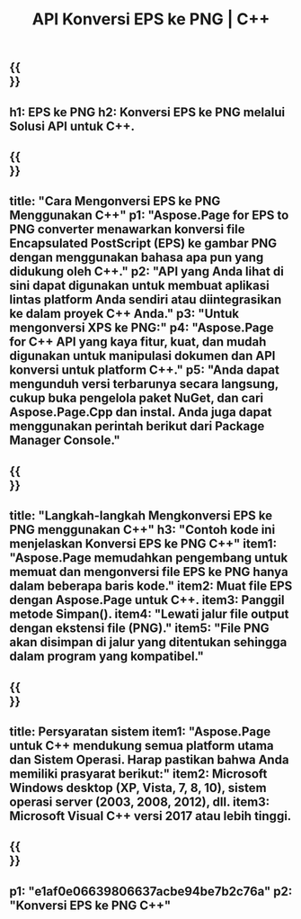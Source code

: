 ﻿---
translation: true
template: /_templates/_conversion-child-cpp.md
title: API Konversi EPS ke PNG | C++
url: /cpp/conversion/eps-to-png/
description: Konversi EPS ke PNG disediakan oleh Aspose.Page untuk solusi C++ API. Bekerja di C++ Runtime Environment untuk Windows 32 bit, Windows 64 bit, dan Linux 64 bit.
informat: EPS
outformat: PNG
otherformats: XPS PS
---

{{<section banner>}}
---
h1: EPS ke PNG
h2: Konversi EPS ke PNG melalui Solusi API untuk C++.
---

{{<section overview>}}
---
title: "Cara Mengonversi EPS ke PNG Menggunakan C++"
p1: "Aspose.Page for EPS to PNG converter menawarkan konversi file Encapsulated PostScript (EPS) ke gambar PNG dengan menggunakan bahasa apa pun yang didukung oleh C++."
p2: "API yang Anda lihat di sini dapat digunakan untuk membuat aplikasi lintas platform Anda sendiri atau diintegrasikan ke dalam proyek C++ Anda."
p3: "Untuk mengonversi XPS ke PNG:"
p4: "Aspose.Page for C++ API yang kaya fitur, kuat, dan mudah digunakan untuk manipulasi dokumen dan API konversi untuk platform C++."
p5: "Anda dapat mengunduh versi terbarunya secara langsung, cukup buka pengelola paket NuGet, dan cari Aspose.Page.Cpp dan instal. Anda juga dapat menggunakan perintah berikut dari Package Manager Console."
---

{{<section feature1>}}
---
title: "Langkah-langkah Mengkonversi EPS ke PNG menggunakan C++"
h3: "Contoh kode ini menjelaskan Konversi EPS ke PNG C++"
item1: "Aspose.Page memudahkan pengembang untuk memuat dan mengonversi file EPS ke PNG hanya dalam beberapa baris kode."
item2: Muat file EPS dengan Aspose.Page untuk C++.
item3: Panggil metode Simpan().
item4: "Lewati jalur file output dengan ekstensi file (PNG)."
item5: "File PNG akan disimpan di jalur yang ditentukan sehingga dalam program yang kompatibel."
---

{{<section feature2>}}
---
title: Persyaratan sistem
item1: "Aspose.Page untuk C++ mendukung semua platform utama dan Sistem Operasi. Harap pastikan bahwa Anda memiliki prasyarat berikut:"
item2: Microsoft Windows desktop (XP, Vista, 7, 8, 10), sistem operasi server (2003, 2008, 2012), dll.
item3: Microsoft Visual C++ versi 2017 atau lebih tinggi.
---

{{<section gist>}}
---
p1: "e1af0e06639806637acbe94be7b2c76a"
p2: "Konversi EPS ke PNG C++"
---
